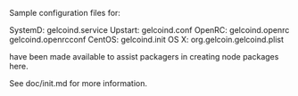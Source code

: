 Sample configuration files for:

SystemD: gelcoind.service
Upstart: gelcoind.conf
OpenRC:  gelcoind.openrc
         gelcoind.openrcconf
CentOS:  gelcoind.init
OS X:    org.gelcoin.gelcoind.plist

have been made available to assist packagers in creating node packages here.

See doc/init.md for more information.

